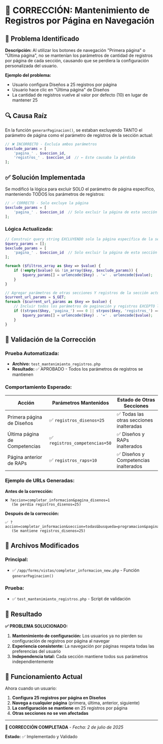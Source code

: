 # 🔧 CORRECCIÓN: Mantenimiento de Registros por Página en Navegación

## 🎯 Problema Identificado

**Descripción:** Al utilizar los botones de navegación "Primera página" o "Última página", no se mantenían los parámetros de cantidad de registros por página de cada sección, causando que se perdiera la configuración personalizada del usuario.

**Ejemplo del problema:**
- Usuario configura Diseños a 25 registros por página
- Usuario hace clic en "Última página" de Diseños
- La cantidad de registros vuelve al valor por defecto (10) en lugar de mantener 25

## 🔍 Causa Raíz

En la función `generarPaginacion()`, se estaban excluyendo TANTO el parámetro de página como el parámetro de registros de la sección actual:

```php
// ❌ INCORRECTO - Excluía ambos parámetros
$exclude_params = [
    'pagina_' . $seccion_id,
    'registros_' . $seccion_id  // ← Este causaba la pérdida
];
```

## ✅ Solución Implementada

Se modificó la lógica para excluir SOLO el parámetro de página específico, manteniendo TODOS los parámetros de registros:

```php
// ✅ CORRECTO - Solo excluye la página
$exclude_params = [
    'pagina_' . $seccion_id  // Solo excluir la página de esta sección
];
```

### Lógica Actualizada:

```php
// Construir query string EXCLUYENDO solo la página específica de la sección actual
$query_params = [];
$exclude_params = [
    'pagina_' . $seccion_id  // Solo excluir la página de esta sección
];

foreach ($filtros_array as $key => $value) {
    if (!empty($value) && !in_array($key, $exclude_params)) {
        $query_params[] = urlencode($key) . '=' . urlencode($value);
    }
}

// Agregar parámetros de otras secciones Y registros de la sección actual para mantener su estado
$current_url_params = $_GET;
foreach ($current_url_params as $key => $value) {
    // Incluir todos los parámetros de paginación y registros EXCEPTO la página de la sección actual
    if ((strpos($key, 'pagina_') === 0 || strpos($key, 'registros_') === 0) && !in_array($key, $exclude_params) && !empty($value)) {
        $query_params[] = urlencode($key) . '=' . urlencode($value);
    }
}
```

## 🧪 Validación de la Corrección

### Prueba Automatizada:
- **Archivo:** `test_mantenimiento_registros.php`
- **Resultado:** ✅ APROBADO - Todos los parámetros de registros se mantienen

### Comportamiento Esperado:

| Acción | Parámetros Mantenidos | Estado de Otras Secciones |
|--------|----------------------|---------------------------|
| Primera página de Diseños | ✅ `registros_disenos=25` | ✅ Todas las otras secciones inalteradas |
| Última página de Competencias | ✅ `registros_competencias=50` | ✅ Diseños y RAPs inalterados |
| Página anterior de RAPs | ✅ `registros_raps=10` | ✅ Diseños y Competencias inalterados |

### Ejemplo de URLs Generadas:

**Antes de la corrección:**
```
❌ ?accion=completar_informacion&pagina_disenos=1
   (Se perdía registros_disenos=25)
```

**Después de la corrección:**
```
✅ ?accion=completar_informacion&seccion=todas&busqueda=programacion&pagina_competencias=1&pagina_raps=3&registros_disenos=25&registros_competencias=50&registros_raps=10&pagina_disenos=1
   (Se mantiene registros_disenos=25)
```

## 📁 Archivos Modificados

### Principal:
- ✅ `/app/forms/vistas/completar_informacion_new.php` - Función `generarPaginacion()`

### Prueba:
- ✅ `test_mantenimiento_registros.php` - Script de validación

## 🎯 Resultado

**✅ PROBLEMA SOLUCIONADO:**

1. **Mantenimiento de configuración:** Los usuarios ya no pierden su configuración de registros por página al navegar
2. **Experiencia consistente:** La navegación por páginas respeta todas las preferencias del usuario
3. **Independencia total:** Cada sección mantiene todos sus parámetros independientemente

## 🔄 Funcionamiento Actual

Ahora cuando un usuario:

1. **Configura 25 registros por página en Diseños**
2. **Navega a cualquier página** (primera, última, anterior, siguiente)
3. **La configuración se mantiene** en 25 registros por página
4. **Otras secciones no se ven afectadas**

---

**🎉 CORRECCIÓN COMPLETADA** - *Fecha: 2 de julio de 2025*

**Estado:** ✅ Implementado y Validado
